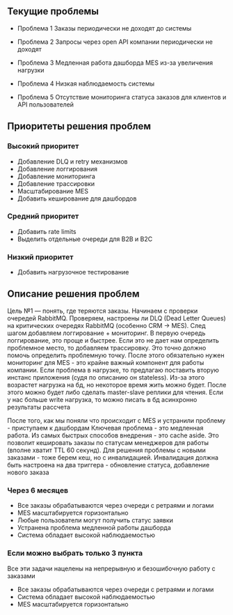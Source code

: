 ## Текущие проблемы
- Проблема 1
Заказы периодически не доходят до системы

- Проблема 2
Запросы через open API компании периодически не доходят

- Проблема 3
Медленная работа дашборда MES из-за увеличения нагрузки

- Проблема 4
Низкая наблюдаемость системы

- Проблема 5
Отсутствие мониторинга статуса заказов для клиентов и API пользователей

## Приоритеты решения проблем
### Высокий приоритет
- Добавление DLQ и retry механизмов
- Добавление логгирования
- Добавление мониторинга
- Добавление трассировки
- Масштабирование MES
- Добавить кеширование для дашбордов
### Средний приоритет
- Добавить rate limits
- Выделить отдельные очереди для B2B и B2C
### Низкий приоритет
- Добавить нагрузочное тестирование

## Описание решения проблем
Цель №1 — понять, где теряются заказы.
Начинаем с проверки очередей RabbitMQ.
Проверяем, настроены ли DLQ (Dead Letter Queues) на критических очередях RabbitMQ (особенно CRM → MES).
След шагом добавляем логгирование + мониторинг. В первую очередь логгирование, это проще и быстрее. Если это не дает нам определить проблемное место, то добавляем трассировку. Это точно должно помочь определить проблемную точку. После этого обязательно нужен мониторинг для MES - это крайне важный компонент для работы компании. Если проблема в нагрузке, то предлагаю поставить вторую инстанс приложения (судя по описанию он stateless). Из-за этого возрастет нагрузка на бд, но некоторое время жить можно будет. После этого можно будет либо сделать master-slave реплики для чтения. Если у нас больше write нагрузка, то можно писать в бд асинхронно результаты рассчета

После того, как мы поняли что происходит с MES и устранили проблему - приступаем к дашбордам
Ключевая проблема - это медленная работа. Из самых быстрых способов внедрения - это cache aside. Это позволит кешировать заказы по статусам менеджеров для работы (вполне хватит TTL 60 секунд). Для решения проблемы с новыми заказами - тоже берем кеш, но с инвалидацией. Инвалидация должна быть настроена на два триггера - обновление статуса, добавление нового заказа

### Через 6 месяцев
- Все заказы обрабатываются через очереди с ретраями и логами
- MES масштабируется горизонтально
- Любые пользователи могут получить статус заявки
- Устранена проблема медленной работы дашборда
- Система обладает высокой наблюдаемостью

### Если можно выбрать только 3 пункта
Все эти задачи нацелены на непрерывную и безошибочную работу с заказами
- Все заказы обрабатываются через очереди с ретраями и логами
- Система обладает высокой наблюдаемостью
- MES масштабируется горизонтально
